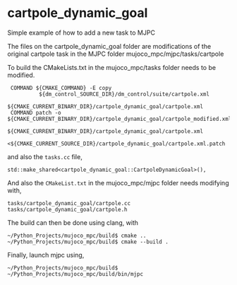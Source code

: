 # cartpole_dynamic_goal
Simple example of how to add a new task to MJPC

The files on the cartpole_dynamic_goal folder are modifications of the original cartpole task in the MJPC folder mujoco_mpc/mjpc/tasks/cartpole

To build the CMakeLists.txt in the mujoco_mpc/tasks folder needs to be modified. 

```
 COMMAND ${CMAKE_COMMAND} -E copy
          ${dm_control_SOURCE_DIR}/dm_control/suite/cartpole.xml
          ${CMAKE_CURRENT_BINARY_DIR}/cartpole_dynamic_goal/cartpole.xml
 COMMAND patch -o ${CMAKE_CURRENT_BINARY_DIR}/cartpole_dynamic_goal/cartpole_modified.xml
          ${CMAKE_CURRENT_BINARY_DIR}/cartpole_dynamic_goal/cartpole.xml
          <${CMAKE_CURRENT_SOURCE_DIR}/cartpole_dynamic_goal/cartpole.xml.patch
```

and also the `tasks.cc` file,

```
std::make_shared<cartpole_dynamic_goal::CartpoleDynamicGoal>(),
```

And also the `CMakeList.txt` in the mujoco_mpc/mjpc folder needs modifying with,

```
tasks/cartpole_dynamic_goal/cartpole.cc   
tasks/cartpole_dynamic_goal/cartpole.h
```

The build can then be done using clang, with

```
~/Python_Projects/mujoco_mpc/build$ cmake ..
~/Python_Projects/mujoco_mpc/build$ cmake --build .
```

Finally, launch mjpc using,

```
~/Python_Projects/mujoco_mpc/build$ ~/Python_Projects/mujoco_mpc/build/bin/mjpc
```
